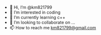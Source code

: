 - 👋 Hi, I’m @km821799
- 👀 I’m interested in coding
- 🌱 I’m currently learning c++
- 💞️ I’m looking to collaborate on ...
- 📫 How to reach me km821799@gmail.com

<!---
km821799/km821799 is a ✨ special ✨ repository because its `README.md` (this file) appears on your GitHub profile.
You can click the Preview link to take a look at your changes.
--->
